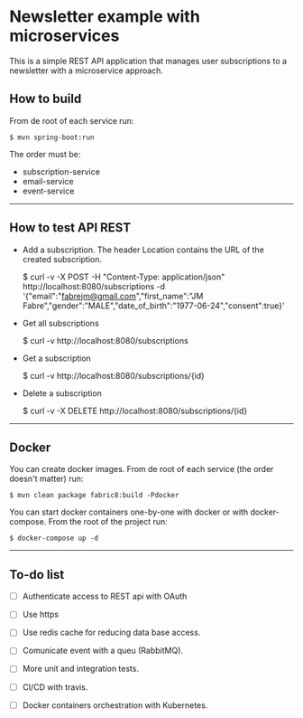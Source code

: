 # Newsletter example with microservices

This is a simple REST API application that manages user subscriptions to a
newsletter with a microservice approach.

## How to build

From de root of each service run:

    $ mvn spring-boot:run
    
The order must be:
- subscription-service
- email-service
- event-service

---

## How to test API REST

* Add a subscription. The header Location contains the URL of the created subscription.

    $ curl -v -X POST -H "Content-Type: application/json" http://localhost:8080/subscriptions -d '{"email":"fabrejm@gmail.com","first_name":"JM Fabre","gender":"MALE","date_of_birth":"1977-06-24","consent":true}'


* Get all subscriptions

    $ curl -v http://localhost:8080/subscriptions

* Get a subscription

    $ curl -v http://localhost:8080/subscriptions/{id}

* Delete a subscription

    $ curl -v -X DELETE http://localhost:8080/subscriptions/{id}

---

## Docker

You can create docker images. From de root of each service (the order doesn't matter) run:

    $ mvn clean package fabric8:build -Pdocker
    
You can start docker containers one-by-one with docker or with docker-compose. From the root of the project run:

    $ docker-compose up -d
    
---

## To-do list

- [ ] Authenticate access to REST api with OAuth
- [ ] Use https
- [ ] Use redis cache for reducing data base access.
- [ ] Comunicate event with a queu (RabbitMQ).
- [ ] More unit and integration tests.
- [ ] CI/CD with travis.
- [ ] Docker containers orchestration with Kubernetes.

